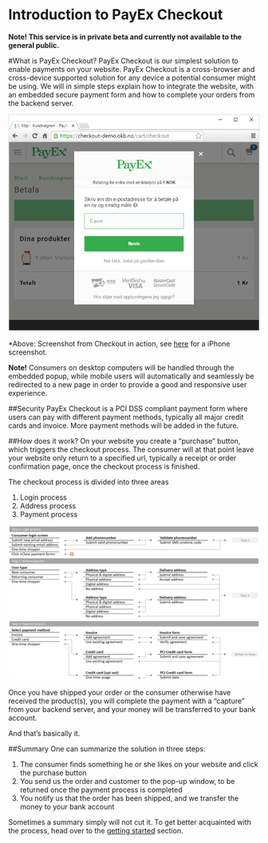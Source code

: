 # Introduction to PayEx Checkout
**Note! This service is in private beta and currently not available to the general public.**

#What is PayEx Checkout?
PayEx Checkout is our simplest solution to enable payments on your website. PayEx Checkout is a cross-browser and cross-device supported solution for any device a potential consumer might be using. We will in simple steps explain how to integrate the website, with an embedded secure payment form and how to complete your orders from the backend server. 

![Screenshot](img/checkout.png)

*Above: Screenshot from Checkout in action, see [here](img/iphone.png) for a iPhone screenshot.

__Note!__ Consumers on desktop computers will be handled through the embedded popup, while mobile users will automatically and seamlessly be redirected to a new page in order to provide a good and responsive user experience.

##Security
PayEx Checkout is a PCI DSS compliant payment form where users can pay with different payment methods, typically all major credit cards and invoice. More payment methods will be added in the future. 

##How does it work?
On your website you create a “purchase” button, which triggers the checkout process. The consumer will at that point leave your website only return to a specified url, typically a receipt or order confirmation page, once the checkout process is finished.

The checkout process is divided into three areas

1. Login process
2. Address process
3. Payment process

![Screenshot](img/ui-flow.png)


Once you have shipped your order or the consumer otherwise have received the product(s), you will complete the payment with a “capture” from your backend server, and your money will be transferred to your bank account.

And that’s basically it. 

##Summary
One can summarize the solution in three steps:

1. The consumer finds something he or she likes on your website and click the purchase button
2. You send us the order and customer to the pop-up window, to be returned once the payment process is completed
3. You notify us that the order has been shipped, and we transfer the money to your bank account

Sometimes a summary simply will not cut it. To get better acquainted with the process, head over to the [getting started](gettingStarted) section.


